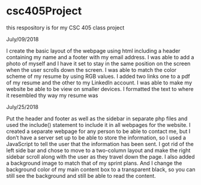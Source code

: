 # csc405Project
this respository is for my CSC 405 class project



July/09/2018

I create the basic layout of the webpage using html including a header containing my name and a
footer with my email address. I was able to add a photo of myself and I have it set to stay in the same position
on the screen when the user scrolls down the screen. I was able to match the color scheme of my resume by
using RGB values. I added two links one to a pdf of my resume and the other to my LinkedIn account. I was able
to make my website be able to be view on smaller devices. I formatted the text to where it resembled thy way
my resume was

July/25/2018

Put the header and footer as well as the sidebar in separate php files and used the include() statement to include it in all webpages for the website. I created a separate webpage for any person to be able to contact me, but I don’t have a server set up to be able to store the information, so I used a JavaScript to tell the user that the information has been sent. I got rid of the left side bar and chose to move to a two-column layout and make the right sidebar scroll along with the user as they travel down the page. I also added a background image to match that of my sprint plans. And I change the background color of my main content box to a transparent black, so you can still see the background and still be able to read the content.
